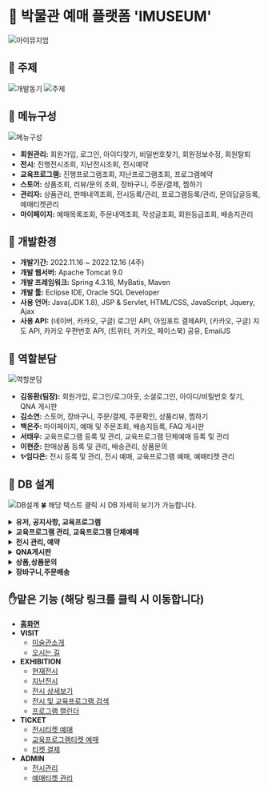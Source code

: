 # :art: 박물관 예매 플랫폼 'IMUSEUM'
![아이뮤지엄](https://user-images.githubusercontent.com/112814104/217779351-2d890be8-be9a-492a-9cd4-9429925ea217.png)

## :pushpin: 주제
![개발동기](https://user-images.githubusercontent.com/112814104/217780378-5c1017e3-c283-4bad-bfa4-7260baaecd69.jpg)
![주제](https://user-images.githubusercontent.com/112814104/217780382-c3d19a73-013c-48b1-a51a-ab240012c637.jpg)

## :pushpin: 메뉴구성
![메뉴구성](https://user-images.githubusercontent.com/112814104/217780885-9e0d111a-a919-4bd7-94fc-774aa45a403d.jpg)
- **회원관리:** 회원가입, 로그인, 아이디찾기, 비밀번호찾기, 회원정보수정, 회원탈퇴
- **전시:** 진행전시조회, 지난전시조회, 전시예약
- **교육프로그램:** 진행프로그램조회, 지난프로그램조회, 프로그램예약
- **스토어:** 상품조회, 리뷰/문의 조회, 장바구니, 주문/결제, 찜하기
- **관리자:** 상품관리, 판매내역조회, 전시등록/관리, 프로그램등록/관리, 문의답글등록, 예매티켓관리
- **마이페이지:** 예매목록조회, 주문내역조회, 작성글조회, 회원등급조회, 배송지관리

## :pushpin: 개발환경
- **개발기간:** 2022.11.16 ~ 2022.12.16 (4주)
- **개발 웹서버:** Apache Tomcat 9.0
- **개발 프레임워크:** Spring 4.3.16, MyBatis, Maven
- **개발 툴:** Eclipse IDE, Oracle SQL Developer
- **사용 언어:** Java(JDK 1.8), JSP & Servlet, HTML/CSS, JavaScript, Jquery, Ajax
- **사용 API:** (네이버, 카카오, 구글) 로그인 API, 아임포트 결제API, (카카오, 구글) 지도 API, 카카오 우편번호 API, (트위터, 카카오, 페이스북) 공유, EmailJS

## :pushpin: 역할분담
![역할분담](https://user-images.githubusercontent.com/112814104/217783767-c0f9992d-b030-4356-82f9-a142b85031af.jpg)
- **김동환(팀장):** 회원가입, 로그인/로그아웃, 소셜로그인, 아이디/비밀번호 찾기, QNA 게시판
- **김소연:** 스토어, 장바구니, 주문/결제, 주문확인, 상품리뷰, 찜하기
- **백은주:** 마이페이지, 예매 및 주문조회, 배송지등록, FAQ 게시판
- **서태우:** 교육프로그램 등록 및 관리, 교육프로그램 단체예매 등록 및 관리
- **이현준:** 판매상품 등록 및 관리, 배송관리, 상품문의
- **:sparkles:임다은:** 전시 등록 및 관리, 전시 예매, 교육프로그램 예매, 예매티켓 관리

## :pushpin: DB 설계
![DB설계](https://user-images.githubusercontent.com/112814104/217784709-ed393134-1865-43e2-be3e-31dcac5257ca.jpg)
:four_leaf_clover: 해당 텍스트 클릭 시 DB 자세히 보기가 가능합니다.
<details>
<summary><b>유저, 공지사항, 교육프로그램</b></summary>

![유저,공지사항, 교육프로그램](https://user-images.githubusercontent.com/112814104/217785277-c4cb2dea-076b-41f2-9f87-5ad15ef2cec4.jpg)

</details>
<details>
<summary><b>교육프로그램 관리, 교육프로그램 단체예매</b></summary>

![교육프로그램 관리, 교육프로그램 단체예매](https://user-images.githubusercontent.com/112814104/217786135-099e3294-7455-4eb8-8da0-a35ad352af15.jpg)

</details>
<details>
<summary><b>전시 관리, 예약</b></summary>

![전시관리,예약](https://user-images.githubusercontent.com/112814104/217786432-fb4bd472-4c49-4d9e-94bc-083f852cbeeb.jpg)

</details>
<details>
<summary><b>QNA게시판</b></summary>

![QNA게시판](https://user-images.githubusercontent.com/112814104/217786434-3b7c1c0c-1e6d-4f9c-ac3b-7e39242415d6.jpg)

</details>
<details>
<summary><b>상품,상품문의</b></summary>

![상품,상품문의](https://user-images.githubusercontent.com/112814104/217786436-5173317a-312e-48d8-beb6-238c7a6a990a.jpg)

</details>
<details>
<summary><b>장바구니,주문배송</b></summary>

![장바구니,주문배송](https://user-images.githubusercontent.com/112814104/217786440-d77a379b-ca33-4860-87bf-70e6fdb7ec19.jpg)

</details>

## :raised_hand:맡은 기능 (해당 링크를 클릭 시 이동합니다)
* **[홈화면](https://github.com/dan-im/imuseum/tree/main/Imuseum/src/main/webapp/WEB-INF/views#%ED%99%88%ED%99%94%EB%A9%B4)**
* **VISIT**
  * [미술관소개](https://github.com/dan-im/imuseum/tree/main/Imuseum/src/main/webapp/WEB-INF/views/visit#heavy_check_mark-%EB%AF%B8%EC%88%A0%EA%B4%80-%EC%86%8C%EA%B0%9C)
  * [오시는 길](https://github.com/dan-im/imuseum/tree/main/Imuseum/src/main/webapp/WEB-INF/views/visit#heavy_check_mark-%EC%98%A4%EC%8B%9C%EB%8A%94-%EA%B8%B8)
* **EXHIBITION**
  * [현재전시](https://github.com/dan-im/imuseum/tree/main/Imuseum/src/main/webapp/WEB-INF/views/exhibition#heavy_check_mark-%ED%98%84%EC%9E%AC%EC%A0%84%EC%8B%9C)
  * [지난전시](https://github.com/dan-im/imuseum/tree/main/Imuseum/src/main/webapp/WEB-INF/views/exhibition#heavy_check_mark-%EC%A7%80%EB%82%9C%EC%A0%84%EC%8B%9C)
  * [전시 상세보기](https://github.com/dan-im/imuseum/tree/main/Imuseum/src/main/webapp/WEB-INF/views/exhibition#heavy_check_mark-%EC%A0%84%EC%8B%9C-%EC%83%81%EC%84%B8%EB%B3%B4%EA%B8%B0)
  * [전시 및 교육프로그램 검색](https://github.com/dan-im/imuseum/tree/main/Imuseum/src/main/webapp/WEB-INF/views/exhibition#heavy_check_mark-%ED%94%84%EB%A1%9C%EA%B7%B8%EB%9E%A8-%EA%B2%80%EC%83%89)
  * [프로그램 캘린더](https://github.com/dan-im/imuseum/tree/main/Imuseum/src/main/webapp/WEB-INF/views/exhibition#heavy_check_mark-%EC%BA%98%EB%A6%B0%EB%8D%94)
* **TICKET**
  * [전시티켓 예매](https://github.com/dan-im/imuseum/tree/main/Imuseum/src/main/webapp/WEB-INF/views/ticket#heavy_check_mark-%EC%A0%84%EC%8B%9C%ED%8B%B0%EC%BC%93-%EC%98%88%EB%A7%A4)
  * [교육프로그램티켓 예매](https://github.com/dan-im/imuseum/tree/main/Imuseum/src/main/webapp/WEB-INF/views/ticket#heavy_check_mark-%EA%B5%90%EC%9C%A1%ED%94%84%EB%A1%9C%EA%B7%B8%EB%9E%A8%ED%8B%B0%EC%BC%93-%EC%98%88%EB%A7%A4)
  * [티켓 결제](https://github.com/dan-im/imuseum/tree/main/Imuseum/src/main/webapp/WEB-INF/views/ticket#heavy_check_mark-%ED%8B%B0%EC%BC%93-%EA%B2%B0%EC%A0%9C)
* **ADMIN**
  * [전시관리](https://github.com/dan-im/imuseum/tree/main/Imuseum/src/main/webapp/WEB-INF/views/admin#heavy_check_mark-%EC%A0%84%EC%8B%9C%EA%B4%80%EB%A6%AC)
  * [예매티켓 관리](https://github.com/dan-im/imuseum/blob/main/Imuseum/src/main/webapp/WEB-INF/views/admin/README.md#heavy_check_mark-%EC%98%88%EB%A7%A4%ED%8B%B0%EC%BC%93-%EA%B4%80%EB%A6%AC)
 
